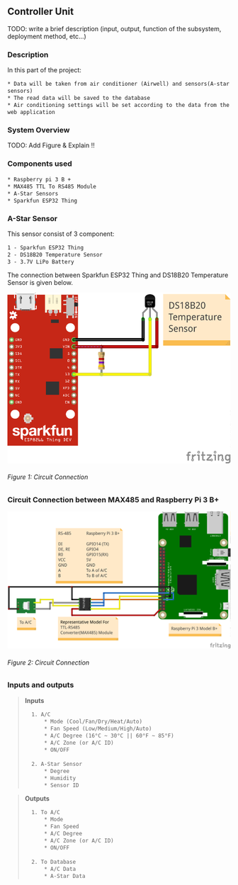 ## Controller Unit
TODO: write a brief description (input, output, function of the subsystem, deployment method, etc...)

### Description
In this part of the project:

	* Data will be taken from air conditioner (Airwell) and sensors(A-star sensors)
	* The read data will be saved to the database
	* Air conditioning settings will be set according to the data from the web application
	
### System Overview
TODO: Add Figure & Explain !!

### Components used
	* Raspberry pi 3 B +
	* MAX485 TTL To RS485 Module
	* A-Star Sensors
	* Sparkfun ESP32 Thing
	
	
### A-Star Sensor
This sensor consist of 3 component:

	1 - Sparkfun ESP32 Thing
	2 - DS18B20 Temperature Sensor
	3 - 3.7V LiPo Battery 

The connection between Sparkfun ESP32 Thing and DS18B20 Temperature Sensor is given below.

![alt text](AStarSensor_bb.png)
###### Figure 1: Circuit Connection

### Circuit Connection between MAX485 and Raspberry Pi 3 B+
![alt text](Raspberry_RS485_AC_Circuit.png)
###### Figure 2: Circuit Connection 



### Inputs and outputs
>	**Inputs**
>
>		1. A/C
>			* Mode (Cool/Fan/Dry/Heat/Auto)
>			* Fan Speed (Low/Medium/High/Auto)
>			* A/C Degree (16°C ~ 30°C || 60°F ~ 85°F)
>			* A/C Zone (or A/C ID)
>			* ON/OFF
>
>		2. A-Star Sensor
>			* Degree
>			* Humidity
>			* Sensor ID

>	**Outputs**
>
>		1. To A/C
>			* Mode
>			* Fan Speed
>			* A/C Degree
>			* A/C Zone (or A/C ID)
>			* ON/OFF
>
>		2. To Database
>			* A/C Data
>			* A-Star Data
